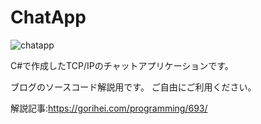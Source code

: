 # ChatApp

![chatapp](https://user-images.githubusercontent.com/42645583/156866506-ad259545-7326-4197-b05e-513c494fb78b.gif)

C#で作成したTCP/IPのチャットアプリケーションです。

ブログのソースコード解説用です。
ご自由にご利用ください。

解説記事:https://gorihei.com/programming/693/
